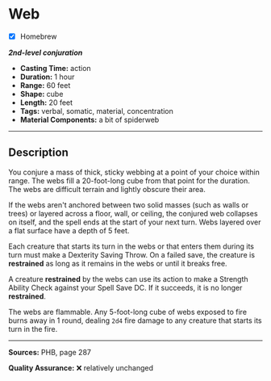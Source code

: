 # Web
- [x] Homebrew

***2nd-level conjuration***
- **Casting Time:** action
- **Duration:** 1 hour
- **Range:** 60 feet
- **Shape:** cube
- **Length:** 20 feet
- **Tags:** verbal, somatic, material, concentration
- **Material Components:** a bit of spiderweb

---

## Description
You conjure a mass of thick, sticky webbing at a point of your choice within range.
The webs fill a 20-foot-long cube from that point for the duration.
The webs are difficult terrain and lightly obscure their area.

If the webs aren't anchored between two solid masses (such as walls or trees) or layered across a floor, wall, or ceiling, the conjured web collapses on itself, and the spell ends at the start of your next turn.
Webs layered over a flat surface have a depth of 5 feet.

Each creature that starts its turn in the webs or that enters them during its turn must make a Dexterity Saving Throw.
On a failed save, the creature is **restrained** as long as it remains in the webs or until it breaks free.

A creature **restrained** by the webs can use its action to make a Strength Ability Check against your Spell Save DC.
If it succeeds, it is no longer **restrained**.

The webs are flammable.
Any 5-foot-long cube of webs exposed to fire burns away in 1 round, dealing `2d4` fire damage to any creature that starts its turn in the fire.

---

**Sources:** PHB, page 287

**Quality Assurance:** :x: relatively unchanged
